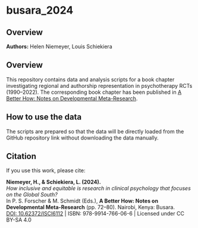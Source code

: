 # busara_2024
## Overview

**Authors:** Helen Niemeyer, Louis Schiekiera

## Overview
This repository contains data and analysis scripts for a book chapter investigating regional and authorship representation in psychotherapy RCTs (1990–2022). The corresponding book chapter has been published in [A Better How: Notes on Developmental Meta-Research](https://www.busara.global/wp-content/uploads/2024/06/A-Better-How-Book.pdf).

## How to use the data
The scripts are prepared so that the data will be directly loaded from the GitHub repository link without downloading the data manually.


## Citation

If you use this work, please cite:

**Niemeyer, H., & Schiekiera, L. (2024).**  
*How inclusive and equitable is research in clinical psychology that focuses on the Global South?*  
In P. S. Forscher & M. Schmidt (Eds.), **A Better How: Notes on Developmental Meta-Research** (pp. 72–80). Nairobi, Kenya: Busara.  
[DOI: 10.62372/ISCI6112](https://doi.org/10.62372/ISCI6112) | ISBN: 978-9914-766-06-6 | Licensed under CC BY-SA 4.0
